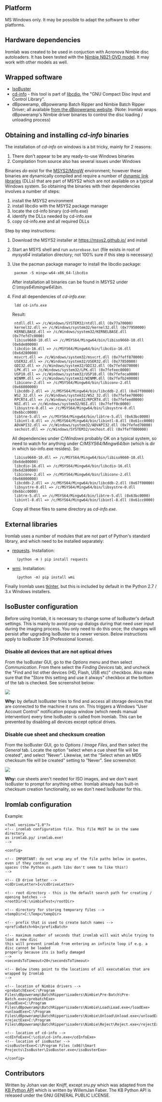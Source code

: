 
## Platform

MS Windows only. It may be possible to adapt the software to other platforms.

## Hardware dependencies

Iromlab was created to be used in conjuction with Acronova Nimbie disc autoloaders. It has been tested with the [Nimbie NB21-DVD model](http://www.acronova.com/product/auto-blu-ray-duplicator-publisher-ripper-nimbie-usb-nb21/9/review.html). It may work with other models as well.

## Wrapped software

* [IsoBuster](https://www.isobuster.com/)
* [cd-info](https://linux.die.net/man/1/cd-info) - this tool is part of [libcdio](https://www.gnu.org/software/libcdio/),  the "GNU Compact Disc Input and Control Library".
* dBpoweramp, dBpoweramp Batch Ripper and Nimbie Batch Ripper Driver; all available [from the dBpoweramp website](https://www.dbpoweramp.com/batch-ripper.htm). (Note: Iromlab wraps dBpoweramp's Nimbie driver binaries to control the disc loading / unloading process)

 
## Obtaining and installing *cd-info* binaries

The installation of *cd-info* on windows is a bit tricky, mainly for 2 reasons:

1. There don't appear to be any ready-to-use Windows binaries
2. Compilation from source also has several issues under Windows

Binaries *do* exist for the [MSYS2/MingW](https://en.wikipedia.org/wiki/MinGW) environment; however these binaries are dynamically compiled and require a number of [dynamic link libraries](https://en.wikipedia.org/wiki/Dynamic-link_library) (DLLs) that are part of MSYS2 which are not available on a typical Windows system. So obtaining the binaries with their dependencies involves a number of steps:

1. install the MSYS2 environment
2. install libcdio with the MSYS2 package manager
3. locate the cd-info binary (cd-info.exe)
4. identify the DLLs needed by cd-info.exe
5. copy cd-info.exe and all required DLLs

Step by step instructions:

1. Download the MSYS2 installer at <https://msys2.github.io/> and install
2. Start an MSYS shell and run `autorebase.bat` (file exists in root of *mysys64* installation directory; not 100% sure if this step is necessary)
3. Use the pacman package manager to install the libcdio package:

        pacman -S mingw-w64-x86_64-libcdio

    After installation all binaries can be found in MSYS2 under *C:\msys64\mingw64\bin*. 
4. Find all dependencies of *cd-info.exe*:

        ldd cd-info.exe 

    Result:

        ntdll.dll => /c/Windows/SYSTEM32/ntdll.dll (0x77a70000)
        kernel32.dll => /c/Windows/system32/kernel32.dll (0x77950000)
        KERNELBASE.dll => /c/Windows/system32/KERNELBASE.dll (0x7fefd7c0000)
        libiso9660-10.dll => /c/MSYS64/Mingw64/bin/libiso9660-10.dll (0x6de80000)
        libcdio-16.dll => /c/MSYS64/Mingw64/bin/libcdio-16.dll (0x6d280000)
        msvcrt.dll => /c/Windows/system32/msvcrt.dll (0x7feff870000)
        USER32.dll => /c/Windows/system32/USER32.dll (0x77850000)
        GDI32.dll => /c/Windows/system32/GDI32.dll (0x7fefdd70000)
        LPK.dll => /c/Windows/system32/LPK.dll (0x7fefeec0000)
        USP10.dll => /c/Windows/system32/USP10.dll (0x7fefeca0000)
        WINMM.dll => /c/Windows/system32/WINMM.dll (0x7fefb240000)
        libiconv-2.dll => /c/MSYS64/Mingw64/bin/libiconv-2.dll (0x66000000)
        libcddb-2.dll => /c/MSYS64/Mingw64/bin/libcddb-2.dll (0x67f00000)
        WS2_32.dll => /c/Windows/system32/WS2_32.dll (0x7fefee70000)
        RPCRT4.dll => /c/Windows/system32/RPCRT4.dll (0x7fefeed0000)
        NSI.dll => /c/Windows/system32/NSI.dll (0x7feff0c0000)
        libsystre-0.dll => /c/MSYS64/Mingw64/bin/libsystre-0.dll (0x6bcc0000)
        libtre-5.dll => /c/MSYS64/Mingw64/bin/libtre-5.dll (0x63bc0000)
        libintl-8.dll => /c/MSYS64/Mingw64/bin/libintl-8.dll (0x61cc0000)
        ADVAPI32.dll => /c/Windows/system32/ADVAPI32.dll (0x7fefed70000)
        sechost.dll => /c/Windows/SYSTEM32/sechost.dll (0x7feff000000)

    All dependencies under *C/Windows* probably OK on a typical system, so need to watch for anything under *C/MSYS64/Mingw64/bin* (which is dir in which iso-info.exe resides). So:

        libiso9660-10.dll => /c/MSYS64/Mingw64/bin/libiso9660-10.dll (0x6de80000)
        libcdio-16.dll => /c/MSYS64/Mingw64/bin/libcdio-16.dll (0x6d280000)
        libiconv-2.dll => /c/MSYS64/Mingw64/bin/libiconv-2.dll (0x66000000)
        libcddb-2.dll => /c/MSYS64/Mingw64/bin/libcddb-2.dll (0x67f00000)
        libsystre-0.dll => /c/MSYS64/Mingw64/bin/libsystre-0.dll (0x6bcc0000)
        libtre-5.dll => /c/MSYS64/Mingw64/bin/libtre-5.dll (0x63bc0000)
        libintl-8.dll => /c/MSYS64/Mingw64/bin/libintl-8.dll (0x61cc0000)

     Copy all these files to same directory as *cd-info.exe*.

## External libraries

Iromlab uses a number of modules that are not part of Python's standard library, and which need to be installed separately:

* [requests](https://pypi.python.org/pypi/requests). Installation:

        (python -m ) pip install requests
    
* [wmi](https://pypi.python.org/pypi/WMI/). Installation:

        (python -m) pip install wmi

Finally Iromlab uses [tkInter](https://wiki.python.org/moin/TkInter), but this is included by default in the Python 2.7 / 3.x Windows installers.
        
## IsoBuster configuration

Before using Iromlab, it is necessary to change some of IsoBuster's default settings. This is mainly to avoid pop-up dialogs during that need user input during the imaging process. You only need to do this once; the changes will persist after upgrading IsoBuster to a newer version. Below instructions apply to IsoBuster 3.9 (Professional license).

### Disable all devices that are not optical drives 

From the IsoBuster GUI, go to the *Options* menu and then select *Communication*. From there select the *Finding Devices* tab, and uncheck the "Find and list other devices (HD, Flash, USB etc)" checkbox. Also make sure that the "Store this setting and use it always" checkbox at the bottom of the tab is checked. See screenshot below:

![](./findingDevices.png)

**Why:** by default IsoBuster tries to find and access all storage devices that are connected to the machine it runs on. This triggers a Windows "User Account Control" notification popup window (which needs manual intervention) every time IsoBuster is called from Iromlab. This can be prevented by disabling all devices except optical drives.

### Disable cue sheet and checksum creation

From the IsoBuster GUI, go to *Options* / *Image Files*, and then select the *General* tab. Locate the option "select when a cue sheet file will be created", and select "Never". Likewise, set the "Select when an MD5 checksum file will be created" setting to "Never". See screenshot:

![](cuesheetOption.png) 

**Why:** cue sheets aren't needed for ISO images, and we don't want IsoBuster to prompt for anything either. Iromlab already has built-in checksum creation functionality, so we don't need IsoBuster for this.

## Iromlab configuration

Example:

    <?xml version="1.0"?>
    <!-- iromlab configuration file. This file MUST be in the same directory 
    as iromlab.py/ iromlab.exe! 
    -->

    <config>

    <!-- IMPORTANT: do not wrap any of the file paths below in quotes, even if they contain
    spaces (the Python os.path libs don't seem to like this!)
    -->

    <!-- CD drive letter -->
    <cdDriveLetter>I</cdDriveLetter>

    <!-- root directory - this is the default search path for creating / opening batches -->
    <rootDir>E:\nimbieTest</rootDir>

    <!-- directory for storing temporary files -->
    <tempDir>C:\Temp</tempDir>

    <!-- prefix that is used to create batch names -->
    <prefixBatch>kb</prefixBatch>

    <!-- maximum number of seconds that iromlab will wait while trying to load a new disc 
    this will prevent iromlab from entering an infinite loop if e.g. a disc cannot be loaded
    properly because its is badly damaged
    -->
    <secondsToTimeout>20</secondsToTimeout>

    <!-- Below items point to the locations of all executables that are wrapped by Iromlab
    -->

    <!-- location of Nimbie drivers -->
    <prebatchExe>C:\Program Files\dBpoweramp\BatchRipper\Loaders\Nimbie\Pre-Batch\Pre-Batch.exe</prebatchExe>
    <loadExe>C:\Program Files\dBpoweramp\BatchRipper\Loaders\Nimbie\Load\Load.exe</loadExe>
    <unloadExe>C:\Program Files\dBpoweramp\BatchRipper\Loaders\Nimbie\Unload\Unload.exe</unloadExe>
    <rejectExe>C:\Program Files\dBpoweramp\BatchRipper\Loaders\Nimbie\Reject\Reject.exe</rejectExe>

    <!-- location of cd-info -->
    <cdInfoExe>C:\cdio\cd-info.exe</cdInfoExe>
    <!-- location of isoBuster -->
    <isoBusterExe>C:\Program Files (x86)\Smart Projects\IsoBuster\IsoBuster.exe</isoBusterExe>

    </config>


## Contributors

Written by Johan van der Knijff, except *sru.py* which was adapted from the [KB Python API](https://github.com/KBNLresearch/KB-python-API) which is written by WillemJan Faber. The KB Python API is released under the GNU GENERAL PUBLIC LICENSE.
